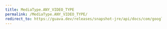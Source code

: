 ```yaml
---
title: MediaType.ANY_VIDEO_TYPE
permalink: /MediaType.ANY_VIDEO_TYPE/
redirect_to: https://guava.dev/releases/snapshot-jre/api/docs/com/google/common/net/MediaType.html#ANY_VIDEO_TYPE
---
```

